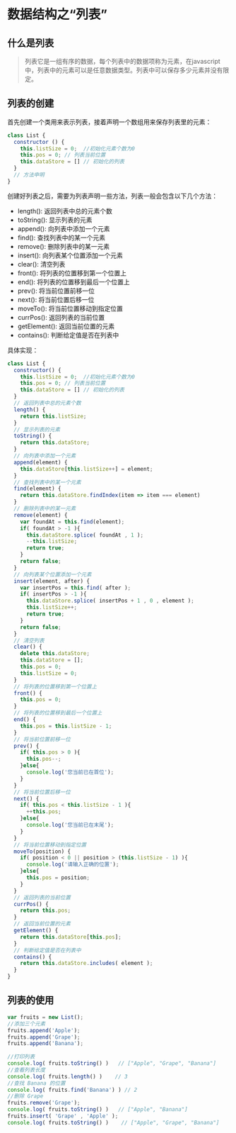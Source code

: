 # 数据结构之“列表”

## 什么是列表
> 列表它是一组有序的数据，每个列表中的数据项称为元素，在javascript中，列表中的元素可以是任意数据类型。列表中可以保存多少元素并没有限定。

## 列表的创建

首先创建一个类用来表示列表，接着声明一个数组用来保存列表里的元素：
```js
class List {
  constructor () {
    this.listSize = 0;  //初始化元素个数为0
    this.pos = 0; // 列表当前位置
    this.dataStore = [] // 初始化的列表
  }
  // 方法申明
} 
```

创建好列表之后，需要为列表声明一些方法，列表一般会包含以下几个方法：

* length(): 返回列表中总的元素个数
* toString(): 显示列表的元素
* append(): 向列表中添加一个元素
* find(): 查找列表中的某一个元素
* remove(): 删除列表中的某一元素
* insert(): 向列表某个位置添加一个元素
* clear(): 清空列表
* front(): 将列表的位置移到第一个位置上
* end(): 将列表的位置移到最后一个位置上
* prev(): 将当前位置前移一位
* next(): 将当前位置后移一位
* moveTo(): 将当前位置移动到指定位置
* currPos(): 返回列表的当前位置
* getElement(): 返回当前位置的元素
* contains(): 判断给定值是否在列表中

具体实现：
```js
class List {
  constructor() {
    this.listSize = 0;  //初始化元素个数为0
    this.pos = 0; // 列表当前位置
    this.dataStore = [] // 初始化的列表
  }
  // 返回列表中总的元素个数
  length() {
    return this.listSize;
  }
  // 显示列表的元素
  toString() {
    return this.dataStore;
  }
  // 向列表中添加一个元素
  append(element) {
    this.dataStore[this.listSize++] = element;
  }
  // 查找列表中的某一个元素
  find(element) {
    return this.dataStore.findIndex(item => item === element)
  }
  // 删除列表中的某一元素
  remove(element) {
    var foundAt = this.find(element);
    if( foundAt > -1 ){
      this.dataStore.splice( foundAt , 1 );
      --this.listSize;
      return true;
    }
    return false;
  }
  // 向列表某个位置添加一个元素
  insert(element, after) {
    var insertPos = this.find( after );
    if( insertPos > -1 ){
      this.dataStore.splice( insertPos + 1 , 0 , element );
      this.listSize++;
      return true;
    }
    return false;
  }
  // 清空列表
  clear() {
    delete this.dataStore;
    this.dataStore = [];
    this.pos = 0;
    this.listSize = 0;
  }
  // 将列表的位置移到第一个位置上
  front() {
    this.pos = 0;
  }
  // 将列表的位置移到最后一个位置上
  end() {
    this.pos = this.listSize - 1;
  }
  // 将当前位置前移一位
  prev() {
    if( this.pos > 0 ){
      this.pos--;
    }else{
      console.log('您当前已在首位');
    }
  }
  // 将当前位置后移一位
  next() {
    if( this.pos < this.listSize - 1 ){
      ++this.pos;
    }else{
      console.log('您当前已在末尾');
    }
  }
  // 将当前位置移动到指定位置
  moveTo(position) {
    if( position < 0 || position > (this.listSize - 1) ){
      console.log('请输入正确的位置');
    }else{
      this.pos = position;
    }
  }
  // 返回列表的当前位置
  currPos() {
    return this.pos;
  }
  // 返回当前位置的元素
  getElement() {
    return this.dataStore[this.pos];
  }
  // 判断给定值是否在列表中
  contains() {
    return this.dataStore.includes( element );
  }
}  
```

## 列表的使用
```js
var fruits = new List();
//添加三个元素
fruits.append('Apple');
fruits.append('Grape');
fruits.append('Banana');
 
//打印列表
console.log( fruits.toString() )   // ["Apple", "Grape", "Banana"]
//查看列表长度
console.log( fruits.length() )    // 3
//查找 Banana 的位置
console.log( fruits.find('Banana') ) // 2
//删除 Grape
fruits.remove('Grape');
console.log( fruits.toString() )   // ["Apple", "Banana"]
fruits.insert( 'Grape' , 'Apple' );
console.log( fruits.toString() )    // ["Apple", "Grape", "Banana"]
```

 <comment-comment/> 
 
 